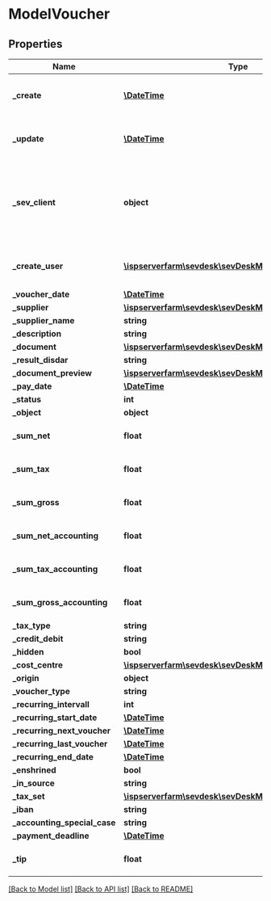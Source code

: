 # ModelVoucher

## Properties
Name | Type | Description | Notes
------------ | ------------- | ------------- | -------------
**_create** | [**\DateTime**](\DateTime.md) | date the voucher was created | [optional] 
**_update** | [**\DateTime**](\DateTime.md) | date the voucher was last updated | [optional] 
**_sev_client** | **object** | sevClient is the unique id every customer has and is used in nearly all operations | [optional] 
**_create_user** | [**\ispserverfarm\sevdesk\sevDeskModel\ModelSevUser**](ModelSevUser.md) | sevUser who created the voucher | [optional] 
**_voucher_date** | [**\DateTime**](\DateTime.md) |  | [optional] 
**_supplier** | [**\ispserverfarm\sevdesk\sevDeskModel\ModelContact**](ModelContact.md) |  | [optional] 
**_supplier_name** | **string** |  | [optional] 
**_description** | **string** |  | [optional] 
**_document** | [**\ispserverfarm\sevdesk\sevDeskModel\ModelDocument**](ModelDocument.md) |  | [optional] 
**_result_disdar** | **string** |  | [optional] 
**_document_preview** | [**\ispserverfarm\sevdesk\sevDeskModel\ModelDocument**](ModelDocument.md) |  | [optional] 
**_pay_date** | [**\DateTime**](\DateTime.md) |  | [optional] 
**_status** | **int** |  | [optional] 
**_object** | **object** |  | [optional] 
**_sum_net** | **float** |  | [optional] [default to 0.0]
**_sum_tax** | **float** |  | [optional] [default to 0.0]
**_sum_gross** | **float** |  | [optional] [default to 0.0]
**_sum_net_accounting** | **float** |  | [optional] [default to 0.0]
**_sum_tax_accounting** | **float** |  | [optional] [default to 0.0]
**_sum_gross_accounting** | **float** |  | [optional] [default to 0.0]
**_tax_type** | **string** |  | [optional] 
**_credit_debit** | **string** |  | [optional] 
**_hidden** | **bool** |  | [optional] 
**_cost_centre** | [**\ispserverfarm\sevdesk\sevDeskModel\ModelCostCentre**](ModelCostCentre.md) |  | [optional] 
**_origin** | **object** |  | [optional] 
**_voucher_type** | **string** |  | [optional] 
**_recurring_intervall** | **int** |  | [optional] 
**_recurring_start_date** | [**\DateTime**](\DateTime.md) |  | [optional] 
**_recurring_next_voucher** | [**\DateTime**](\DateTime.md) |  | [optional] 
**_recurring_last_voucher** | [**\DateTime**](\DateTime.md) |  | [optional] 
**_recurring_end_date** | [**\DateTime**](\DateTime.md) |  | [optional] 
**_enshrined** | **bool** |  | [optional] 
**_in_source** | **string** |  | [optional] 
**_tax_set** | [**\ispserverfarm\sevdesk\sevDeskModel\ModelTaxSet**](ModelTaxSet.md) |  | [optional] 
**_iban** | **string** |  | [optional] 
**_accounting_special_case** | **string** |  | [optional] 
**_payment_deadline** | [**\DateTime**](\DateTime.md) |  | [optional] 
**_tip** | **float** |  | [optional] [default to 0.0]

[[Back to Model list]](../README.md#documentation-for-models) [[Back to API list]](../README.md#documentation-for-api-endpoints) [[Back to README]](../README.md)


